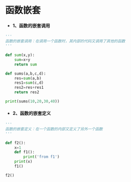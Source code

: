 # 函数嵌套

- #### 1、函数的嵌套调用

```python
'''
函数的嵌套调用：在调用一个函数时，其内部的代码又调用了其他的函数
'''

def sum(x,y):
    sum=x+y
    return sum

def sums(a,b,c,d):
    res=sum(a,b)
    res1=sum(c,d)
    res2=res+res1
    return res2

print(sums(10,20,30,40))
```

- #### 2、函数的嵌套定义

```python
'''
函数的嵌套定义：在一个函数的内部又定义了另外一个函数
'''

def f2():
    x=1
    def f1():
        print('from f1')
    print(x)
    f1()

f2()
```
